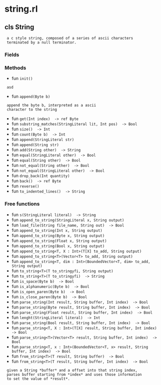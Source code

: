 # string.rl

## cls String
```
 a c style string, composed of a series of ascii characters
 terminated by a null terminator.
```

### Fields


### Methods

* fun `init() `
```
 asd
```
* fun `append(Byte b) `
```
 append the byte b, interpreted as a ascii
 character to the string
```
* fun `get(Int index)  -> ref Byte`
* fun `substring_matches(StringLiteral lit, Int pos)  -> Bool`
* fun `size()  -> Int`
* fun `count(Byte b)  -> Int`
* fun `append(StringLiteral str) `
* fun `append(String str) `
* fun `add(String other)  -> String`
* fun `equal(StringLiteral other)  -> Bool`
* fun `equal(String other)  -> Bool`
* fun `not_equal(String other)  -> Bool`
* fun `not_equal(StringLiteral other)  -> Bool`
* fun `drop_back(Int quantity) `
* fun `back()  -> ref Byte`
* fun `reverse() `
* fun `to_indented_lines()  -> String`


### Free functions

* fun `s(StringLiteral literal)  -> String`
* fun `append_to_string(StringLiteral x, String output) `
* fun `load_file(String file_name, String out)  -> Bool`
* fun `append_to_string(Int x, String output) `
* fun `append_to_string(Byte x, String output) `
* fun `append_to_string(Float x, String output) `
* fun `append_to_string(Bool x, String output) `
* fun `append_to_string<T, X : Int>(T[X] to_add, String output) `
* fun `append_to_string<T>(Vector<T> to_add, String output) `
* fun `append_to_string<T, dim : Int>(BoundedVector<T, dim> to_add, String output) `
* fun `to_string<T>(T to_stringyfi, String output) `
* fun `to_string<T>(T to_stringyfi)  -> String`
* fun `is_space(Byte b)  -> Bool`
* fun `is_alphanumeric(Byte b)  -> Bool`
* fun `is_open_paren(Byte b)  -> Bool`
* fun `is_close_paren(Byte b)  -> Bool`
* fun `parse_string(Int result, String buffer, Int index)  -> Bool`
* fun `parse_string(Byte result, String buffer, Int index)  -> Bool`
* fun `parse_string(Float result, String buffer, Int index)  -> Bool`
* fun `lenght(StringLiteral literal)  -> Int`
* fun `parse_string(Bool result, String buffer, Int index)  -> Bool`
* fun `parse_string<T, X : Int>(T[X] result, String buffer, Int index)  -> Bool`
* fun `parse_string<T>(Vector<T> result, String buffer, Int index)  -> Bool`
* fun `parse_string<T, x : Int>(BoundedVector<T, x> result, String buffer, Int index)  -> Bool`
* fun `from_string<T>(T result, String buffer)  -> Bool`
* fun `from_string<T>(T result, String buffer, Int index)  -> Bool`
```
 given a String *buffer* and a offset into that string index,
 parses buffer starting from *index* and uses those information
 to set the value of *result*.
```
